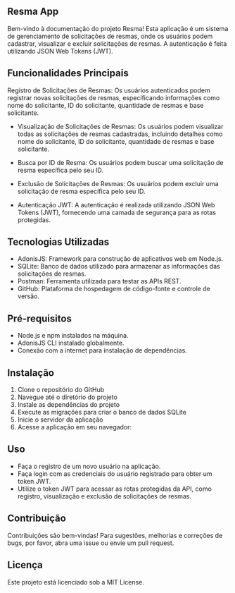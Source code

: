 ## Resma App
Bem-vindo à documentação do projeto Resma! Esta aplicação é um sistema de gerenciamento de solicitações de resmas, onde os usuários podem cadastrar, visualizar e excluir solicitações de resmas. A autenticação é feita utilizando JSON Web Tokens (JWT).

## Funcionalidades Principais
Registro de Solicitações de Resmas: Os usuários autenticados podem registrar novas solicitações de resmas, especificando informações como nome do solicitante, ID do solicitante, quantidade de resmas e base solicitante.

- Visualização de Solicitações de Resmas: Os usuários podem visualizar todas as solicitações de resmas cadastradas, incluindo detalhes como nome do solicitante, ID do solicitante, quantidade de resmas e base solicitante.

- Busca por ID de Resma: Os usuários podem buscar uma solicitação de resma específica pelo seu ID.

- Exclusão de Solicitações de Resmas: Os usuários podem excluir uma solicitação de resma específica pelo seu ID.

- Autenticação JWT: A autenticação é realizada utilizando JSON Web Tokens (JWT), fornecendo uma camada de segurança para as rotas protegidas.

## Tecnologias Utilizadas
- AdonisJS: Framework para construção de aplicativos web em Node.js.
- SQLite: Banco de dados utilizado para armazenar as informações das solicitações de resmas.
- Postman: Ferramenta utilizada para testar as APIs REST.
- GitHub: Plataforma de hospedagem de código-fonte e controle de versão.


## Pré-requisitos
- Node.js e npm instalados na máquina.
- AdonisJS CLI instalado globalmente.
- Conexão com a internet para instalação de dependências.

## Instalação
1. Clone o repositório do GitHub
2. Navegue até o diretório do projeto
3. Instale as dependências do projeto
4. Execute as migrações para criar o banco de dados SQLite
5. Inicie o servidor da aplicação
6. Acesse a aplicação em seu navegador:

## Uso
- Faça o registro de um novo usuário na aplicação.
- Faça login com as credenciais do usuário registrado para obter um token JWT.
- Utilize o token JWT para acessar as rotas protegidas da API, como registro, visualização e exclusão de solicitações de resmas.

## Contribuição
Contribuições são bem-vindas! Para sugestões, melhorias e correções de bugs, por favor, abra uma issue ou envie um pull request.

## Licença
Este projeto está licenciado sob a MIT License.

